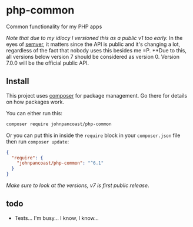 # php-common

Common functionality for my PHP apps

*Note that due to my idiocy I versioned this as a public v1 too early.* In the
eyes of [semver](http://semver.org/), it matters since the API is public and
it's changing a lot, regardless of the fact that nobody uses this besides me =P.
**Due to this, all versions below version 7 should be considered as version 0.
Version 7.0.0 will be the official public API.

## Install

This project uses [composer](https://getcomposer.org/) for package management. Go there for details on how packages work.

You can either run this:

```bash
composer require johnpancoast/php-common
```

Or you can put this in inside the `require` block in your `composer.json` file then run `composer update`:

```json
{
  "require": {
    "johnpancoast/php-common": "^6.1"
  }
}
```

*Make sure to look at the versions, v7 is first public release*.

## todo
* Tests... I'm busy... I know, I know...
